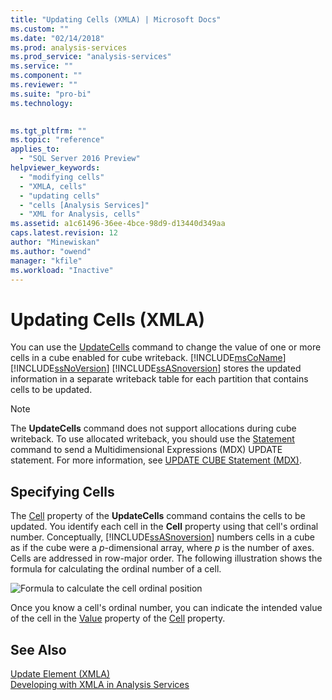 ```yaml
---
title: "Updating Cells (XMLA) | Microsoft Docs"
ms.custom: ""
ms.date: "02/14/2018"
ms.prod: analysis-services
ms.prod_service: "analysis-services"
ms.service: ""
ms.component: ""
ms.reviewer: ""
ms.suite: "pro-bi"
ms.technology: 
  

ms.tgt_pltfrm: ""
ms.topic: "reference"
applies_to: 
  - "SQL Server 2016 Preview"
helpviewer_keywords: 
  - "modifying cells"
  - "XMLA, cells"
  - "updating cells"
  - "cells [Analysis Services]"
  - "XML for Analysis, cells"
ms.assetid: a1c61496-36ee-4bce-98d9-d13440d349aa
caps.latest.revision: 12
author: "Minewiskan"
ms.author: "owend"
manager: "kfile"
ms.workload: "Inactive"
---
```

# Updating Cells (XMLA)
  You can use the [UpdateCells](../../analysis-services/xmla/xml-elements-commands/updatecells-element-xmla.md) command to change the value of one or more cells in a cube enabled for cube writeback. [!INCLUDE[msCoName](../../includes/msconame-md.md)] [!INCLUDE[ssNoVersion](../../includes/ssnoversion-md.md)] [!INCLUDE[ssASnoversion](../../includes/ssasnoversion-md.md)] stores the updated information in a separate writeback table for each partition that contains cells to be updated.  
  
> [!NOTE]  
>  The **UpdateCells** command does not support allocations during cube writeback. To use allocated writeback, you should use the [Statement](../../analysis-services/xmla/xml-elements-commands/statement-element-xmla.md) command to send a Multidimensional Expressions (MDX) UPDATE statement. For more information, see [UPDATE CUBE Statement &#40;MDX&#41;](../../mdx/mdx-data-manipulation-update-cube.md).  
  
## Specifying Cells  
 The [Cell](../../analysis-services/xmla/xml-elements-properties/cell-element-xmla.md) property of the **UpdateCells** command contains the cells to be updated. You identify each cell in the **Cell** property using that cell's ordinal number. Conceptually, [!INCLUDE[ssASnoversion](../../includes/ssasnoversion-md.md)] numbers cells in a cube as if the cube were a *p*-dimensional array, where *p* is the number of axes. Cells are addressed in row-major order. The following illustration shows the formula for calculating the ordinal number of a cell.  
  
 ![Formula to calculate the cell ordinal position](../../analysis-services/multidimensional-models-scripting-language-assl-xmla/media/cellordinalformula.gif "Formula to calculate the cell ordinal position")  
  
 Once you know a cell's ordinal number, you can indicate the intended value of the cell in the [Value](../../analysis-services/xmla/xml-elements-properties/value-element-xmla.md) property of the [Cell](../../analysis-services/xmla/xml-elements-properties/cell-element-xmla.md) property.  
  
## See Also  
 [Update Element &#40;XMLA&#41;](../../analysis-services/xmla/xml-elements-commands/update-element-xmla.md)   
 [Developing with XMLA in Analysis Services](../../analysis-services/multidimensional-models-scripting-language-assl-xmla/developing-with-xmla-in-analysis-services.md)  
  
  
